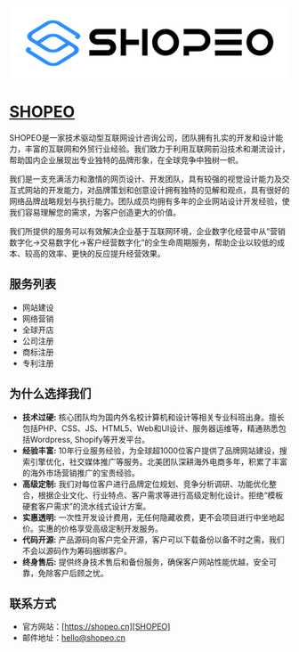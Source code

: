 [![SHOPEO](/assets/logo.svg)][SHOPEO]

# [SHOPEO][SHOPEO]

SHOPEO是一家技术驱动型互联网设计咨询公司，团队拥有扎实的开发和设计能力，丰富的互联网和外贸行业经验。我们致力于利用互联网前沿技术和潮流设计，帮助国内企业展现出专业独特的品牌形象，在全球竞争中独树一帜。

我们是一支充满活力和激情的网页设计、开发团队，具有较强的视觉设计能力及交互式网站的开发能力，对品牌策划和创意设计拥有独特的见解和观点，具有很好的网络品牌战略规划与执行能力。团队成员均拥有多年的企业网站设计开发经验，使我们容易理解您的需求，为客户创造更大的价值。

我们所提供的服务可以有效解决企业基于互联网环境，企业数字化经营中从“营销数字化→交易数字化→客户经营数字化“的全生命周期服务，帮助企业以较低的成本、较高的效率、更快的反应提升经营效果。

## 服务列表

- 网站建设
- 网络营销
- 全球开店
- 公司注册
- 商标注册
- 专利注册

## 为什么选择我们

- **技术过硬:** 核心团队均为国内外名校计算机和设计等相关专业科班出身。擅长包括PHP、CSS、JS、HTML5、Web和UI设计、服务器运维等，精通熟悉包括Wordpress, Shopify等开发平台。
- **经验丰富:** 10年行业服务经验，为全球超1000位客户提供了品牌网站建设，搜索引擎优化，社交媒体推广等服务。北美团队深耕海外电商多年，积累了丰富的海外市场营销推广的宝贵经验。
- **高级定制:** 我们对每位客户进行品牌定位规划、竞争分析调研、功能优化整合，根据企业文化、行业特点、客户需求等进行高级定制化设计。拒绝“模板硬套客户需求”的流水线式设计方案。
- **实惠透明:** 一次性开发设计费用，无任何隐藏收费，更不会项目进行中坐地起价。实惠的价格享受高级定制开发服务。
- **代码开源:** 产品源码向客户完全开源，客户可以下载备份以备不时之需，我们不会以源码作为筹码捆绑客户。
- **终身售后:** 提供终身技术售后和备份服务，确保客户网站性能优越，安全可靠，免除客户后顾之忧。

## 联系方式

- 官方网站：[https://shopeo.cn][SHOPEO]
- 邮件地址：<hello@shopeo.cn>


[SHOPEO]: https://shopeo.cn "SHOPEO - 外贸网站建设开发运营商，独立站开发运营操盘手"

